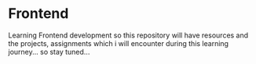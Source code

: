 # Frontend
Learning Frontend development so this repository will have resources and the projects, assignments which i will encounter during this learning journey... so stay tuned...
